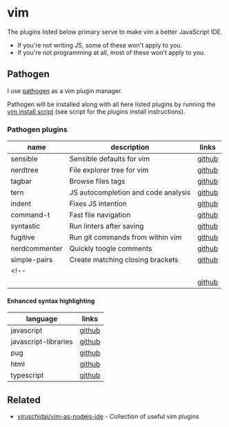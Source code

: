 # vim

The plugins listed below primary serve to make vim a better JavaScript IDE.

- If you're not writing JS, some of these won't apply to you.
- If you're not programming at all, most of these won't apply to you.

## Pathogen

I use [pathogen](https://github.com/tpope/vim-pathogen) as a vim plugin manager.

Pathogen will be installed along with all here listed plugins by running the [vim install script](https://raw.githubusercontent.com/jneidel/dotfiles/master/manjaro/install-scripts/vim-plugins.sh) (see script for the plugins install instructions).

### Pathogen plugins

| name | description | links |
|--|--|--|
| sensible | Sensible defaults for vim | [github](https://github.com/tpope/vim-sensible) |
| nerdtree | File explorer tree for vim | [github](https://github.com/tpope/vim-sensible://github.com/scrooloose/nerdtree) |
| tagbar | Browse files tags | [github](https://github.com/majutsushi/tagbar) |
| tern | JS autocompletion and code analysis | [github](https://github.com/ternjs/tern_for_vim) |
| indent | Fixes JS intention | [github](https://github.com/vim-scripts/JavaScript-Indent/tree/master/indent) |
| command-t | Fast file navigation | [github](https://github.com/wincent/Command-T) |
| syntastic | Run linters after saving | [github](https://github.com/vim-syntastic/syntastic) |
| fugitive | Run git commands from within vim | [github](https://github.com/tpope/vim-fugitive.git) |
| nerdcommenter | Quickly toogle comments | [github](https://github.com/scrooloose/nerdcommenter) |
| simple-pairs | Create matching closing brackets | [github](https://github.com/vim-scripts/simple-pairs) |
<!--| | | [github]() |
| | | [github]() |-->

#### Enhanced syntax highlighting

| language | links |
|--|--|
| javascript| [github](https://github.com/jelera/vim-javascript-syntax) |
| javascript-libraries| [github](https://github.com/othree/javascript-libraries-syntax.vim.git) |
| pug | [github](https://github.com/digitaltoad/vim-pug.git) |
| html | [github](https://github.com/othree/html5.vim.git) |
| typescript | [github](https://github.com/leafgarland/typescript-vim.git) |

## Related

- [viruschidai/vim-as-nodejs-ide](https://github.com/viruschidai/vim-as-nodejs-ide) - Collection of useful vim plugins

<!-- For future python integration: https://github.com/python-mode/python-mode -->
<!--- [NERDTree](https://github.com/scrooloose/nerdtree)-->
